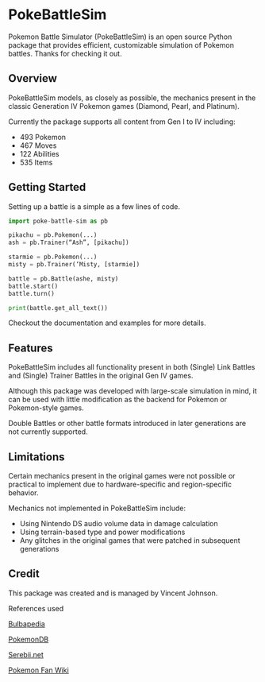 # PokeBattleSim

Pokemon Battle Simulator (PokeBattleSim) is an open source Python package that provides efficient, customizable simulation of Pokemon battles. Thanks for checking it out.

## Overview

PokeBattleSim models, as closely as possible, the mechanics present in the classic Generation IV Pokemon games (Diamond, Pearl, and Platinum). 

Currently the package supports all content from Gen I to IV including:

- 493 Pokemon
- 467 Moves
- 122 Abilities
- 535 Items

## Getting Started

Setting up a battle is a simple as a few lines of code.

```python
import poke-battle-sim as pb

pikachu = pb.Pokemon(...)
ash = pb.Trainer(“Ash”, [pikachu])

starmie = pb.Pokemon(...)
misty = pb.Trainer(‘Misty, [starmie])

battle = pb.Battle(ashe, misty)
battle.start()
battle.turn()

print(battle.get_all_text())
```

Checkout the documentation and examples for more details.

## Features

PokeBattleSim includes all functionality present in both (Single) Link Battles and (Single) Trainer Battles in the original Gen IV games.

Although this package was developed with large-scale simulation in mind, it can be used with little modification as the backend for Pokemon or Pokemon-style games.

Double Battles or other battle formats introduced in later generations are not currently supported.

## Limitations

Certain mechanics present in the original games were not possible or practical to implement due to hardware-specific and region-specific behavior.

Mechanics not implemented in PokeBattleSim include:

- Using Nintendo DS audio volume data in damage calculation
- Using terrain-based type and power modifications
- Any glitches in the original games that were patched in subsequent generations

## Credit

This package was created and is managed by Vincent Johnson.

References used 

[Bulbapedia](https://bulbapedia.bulbagarden.net/wiki/Main_Page)

[PokemonDB](https://pokemondb.net/)

[Serebii.net](https://serebii.net/)

[Pokemon Fan Wiki](https://pokemon.fandom.com/wiki/Pok%C3%A9mon_Wiki)



